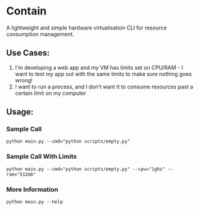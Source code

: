 # Contain
A lightweight and simple hardware virtualisation CLI for resource consumption management.

## Use Cases:
1. I'm developing a web app and my VM has limits set on CPU/RAM - I want to test my app out with the same limits to make sure nothing goes wrong!
2. I want to run a process, and I don't want it to consume resources past a certain limit on my computer

## Usage:
### Sample Call
`python main.py --cmd="python scripts/empty.py"`
### Sample Call With Limits
`python main.py --cmd="python scripts/empty.py" --cpu="1ghz" --ram="512mb"`
### More Information
`python main.py --help`
